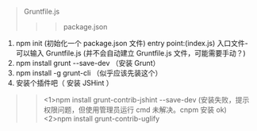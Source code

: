 > Gruntfile.js
>>> package.json
1. npm init (初始化一个 package.json 文件)
   entry point:(index.js) 入口文件-可以输入 Gruntfile.js (并不会自动建立 Gruntfile.js 文件，可能需要手动？)
2. npm install grunt --save-dev （安装 Grunt） 
3. npm install -g grunt-cli （似乎应该先装这个）
4. 安装个插件吧（ 安装 JSHint ）
>> <1>npm install grunt-contrib-jshint --save-dev (安装失败，提示权限问题，但使用管理员运行 cmd 未解决。cnpm 安装 ok)
>> <2>npm install grunt-contrib-uglify

   